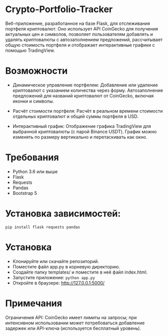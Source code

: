# Crypto-Portfolio-Tracker
Веб-приложение, разработанное на базе Flask, для отслеживания портфеля криптовалют. Оно использует API CoinGecko для получения актуальных цен и символов, позволяет пользователям добавлять и удалять криптовалюты с автозаполнением предложений, рассчитывает общую стоимость портфеля и отображает интерактивные графики с помощью TradingView.

# Возможности
- Динамическое управление портфелем: Добавление или удаление криптовалют с указанием количества через форму. Автозаполнение предложений для названий криптовалют от CoinGecko, включая иконки и символы.
  
- Расчёт стоимости портфеля: Расчёт в реальном времени стоимости отдельных криптовалют и общей суммы портфеля в USD.
  
- Интерактивный график: Отображение графика TradingView для выбранной криптовалюты (с парой Binance USDT). График можно изменять по размеру вертикально и перетаскивать как окно.

# Требования
- Python 3.6 или выше
- Flask
- Requests
- Pandas
- Bootstrap 5

# Установка зависимостей:

```pip install flask requests pandas```

# Установка
- Клонируйте или скачайте репозиторий.
- Поместите файл app.py в корневую директорию.
- Создайте папку templates/ и поместите в неё файл index.html.
- Запустите приложение:
  ```python app.py```
- Откройте в браузере: http://127.0.0.1:5000/

# Примечания
Ограничения API: CoinGecko имеет лимиты на запросы; при интенсивном использовании может потребоваться добавление задержек или API-ключа (используется бесплатный уровень).
